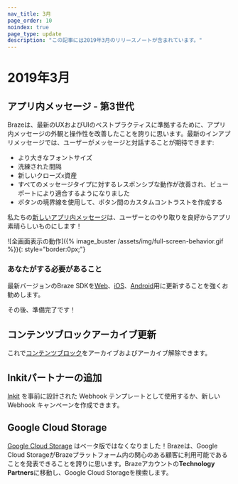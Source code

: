 ```yaml
---
nav_title: 3月
page_order: 10
noindex: true
page_type: update
description: "この記事には2019年3月のリリースノートが含まれています。"
---
```


# 2019年3月

## アプリ内メッセージ - 第3世代

Brazeは、最新のUXおよびUIのベストプラクティスに準拠するために、アプリ内メッセージの外観と操作性を改善したことを誇りに思います。最新のインアプリメッセージでは、ユーザーがメッセージと対話することが期待できます:
- より大きなフォントサイズ
- 洗練された間隔
- 新しいクローズ`x`資産
- すべてのメッセージタイプに対するレスポンシブな動作が改善され、ビューポートにより適合するようになりました
- ボタンの境界線を使用して、ボタン間のカスタムコントラストを作成する

私たちの[新しいアプリ内メッセージ]({{site.baseurl}}/user_guide/message_building_by_channel/in-app_messages/overview/)は、ユーザーとのやり取りを良好からアプリ素晴らしいものにします！

![全画面表示の動作]({% image_buster /assets/img/full-screen-behavior.gif %}){: style="border:0px;"}

### あなたがする必要があること

最新バージョンのBraze SDKを[Web]({{site.baseurl}}/developer_guide/platform_integration_guides/web/initial_sdk_setup/#upgrading-the-sdk)、[iOS]({{site.baseurl}}/developer_guide/platform_integration_guides/swift/initial_sdk_setup/overview)、[Android]({{site.baseurl}}/developer_guide/platform_integration_guides/android/initial_sdk_setup/android_sdk_integration/)用に更新することを強くお勧めします。

その後、準備完了です！

## コンテンツブロックアーカイブ更新

これで[コンテンツブロック]({{site.baseurl}}/user_guide/engagement_tools/templates_and_media/content_blocks/#archiving-content-blocks)をアーカイブおよびアーカイブ解除できます。

## Inkitパートナーの追加

[Inkit]({{site.baseurl}}/partners/inkit/) を事前に設計された Webhook テンプレートとして使用するか、新しい Webhook キャンペーンを作成できます。

## Google Cloud Storage

[Google Cloud Storage]({{site.baseurl}}/partners/data_and_infrastructure_agility/data_warehouses/google_cloud_storage_for_currents/) はベータ版ではなくなりました！Brazeは、Google Cloud StorageがBrazeプラットフォーム内の関心のある顧客に利用可能であることを発表できることを誇りに思います。Brazeアカウントの**Technology Partners**に移動し、Google Cloud Storageを検索します。
